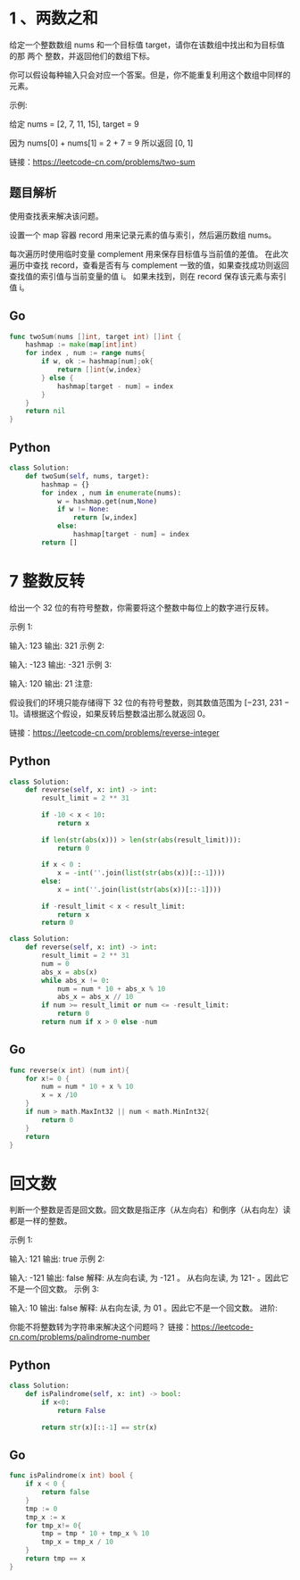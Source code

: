 # 1 、两数之和

给定一个整数数组 nums 和一个目标值 target，请你在该数组中找出和为目标值的那 两个 整数，并返回他们的数组下标。

你可以假设每种输入只会对应一个答案。但是，你不能重复利用这个数组中同样的元素。

示例:

给定 nums = [2, 7, 11, 15], target = 9

因为 nums[0] + nums[1] = 2 + 7 = 9
所以返回 [0, 1]



链接：https://leetcode-cn.com/problems/two-sum



## 题目解析

使用查找表来解决该问题。

设置一个 map 容器 record 用来记录元素的值与索引，然后遍历数组 nums。

每次遍历时使用临时变量 complement 用来保存目标值与当前值的差值。
在此次遍历中查找 record，查看是否有与 complement 一致的值，如果查找成功则返回查找值的索引值与当前变量的值 i。
如果未找到，则在 record 保存该元素与索引值 i。



## Go

```go
func twoSum(nums []int, target int) []int {
	hashmap := make(map[int]int)
	for index , num := range nums{
		if w, ok := hashmap[num];ok{
			return []int{w,index}
		} else {
			hashmap[target - num] = index
		}
	}
	return nil
}
```

## Python

```python
class Solution:
    def twoSum(self, nums, target):
        hashmap = {}
        for index , num in enumerate(nums):
            w = hashmap.get(num,None)
            if w != None:
                return [w,index]
            else:
                hashmap[target - num] = index
        return []
```



# 7 整数反转

给出一个 32 位的有符号整数，你需要将这个整数中每位上的数字进行反转。

示例 1:

输入: 123
输出: 321
 示例 2:

输入: -123
输出: -321
示例 3:

输入: 120
输出: 21
注意:

假设我们的环境只能存储得下 32 位的有符号整数，则其数值范围为 [−231,  231 − 1]。请根据这个假设，如果反转后整数溢出那么就返回 0。

链接：https://leetcode-cn.com/problems/reverse-integer

## Python

```python
class Solution:
    def reverse(self, x: int) -> int:
        result_limit = 2 ** 31
        
        if -10 < x < 10:
            return x
        
        if len(str(abs(x))) > len(str(abs(result_limit))):
            return 0
        
        if x < 0 :
            x = -int(''.join(list(str(abs(x))[::-1])))
        else:
            x = int(''.join(list(str(abs(x))[::-1])))
        
        if -result_limit < x < result_limit:
            return x
        return 0
```

```Python
class Solution:
    def reverse(self, x: int) -> int:
        result_limit = 2 ** 31
        num = 0
        abs_x = abs(x)
        while abs_x != 0:
            num = num * 10 + abs_x % 10
            abs_x = abs_x // 10
        if num >= result_limit or num <= -result_limit:
            return 0
        return num if x > 0 else -num
```



## Go

```go
func reverse(x int) (num int){
    for x!= 0 {
        num = num * 10 + x % 10
        x = x /10
    }
    if num > math.MaxInt32 || num < math.MinInt32{
        return 0
    }
    return 
}
```

# 回文数

判断一个整数是否是回文数。回文数是指正序（从左向右）和倒序（从右向左）读都是一样的整数。

示例 1:

输入: 121
输出: true
示例 2:

输入: -121
输出: false
解释: 从左向右读, 为 -121 。 从右向左读, 为 121- 。因此它不是一个回文数。
示例 3:

输入: 10
输出: false
解释: 从右向左读, 为 01 。因此它不是一个回文数。
进阶:

你能不将整数转为字符串来解决这个问题吗？
链接：https://leetcode-cn.com/problems/palindrome-number



## Python

```python
class Solution:
    def isPalindrome(self, x: int) -> bool:
        if x<0:
            return False
        
        return str(x)[::-1] == str(x)
```



## Go

```go
func isPalindrome(x int) bool {
    if x < 0 {
        return false
    }
    tmp := 0
    tmp_x := x
    for tmp_x!= 0{
        tmp = tmp * 10 + tmp_x % 10
        tmp_x = tmp_x / 10
    }
    return tmp == x
}
```









